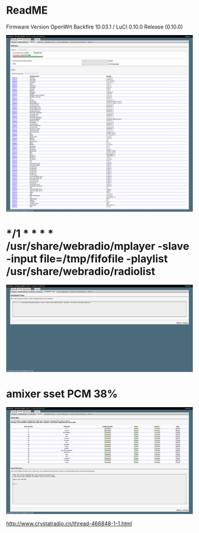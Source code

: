 # ReadME

Firmware Version	OpenWrt Backfire 10.03.1 / LuCI 0.10.0 Release (0.10.0)

![SW](./image/WebRadio_Software.png)

# */1 * * * * /usr/share/webradio/mplayer -slave -input file=/tmp/fifofile -playlist /usr/share/webradio/radiolist
![SW](./image/WebRadio_Scheduled_Tasks.png)

# amixer sset PCM 38%
![SW](./image/WebRadio_Startup.png)

http://www.crystalradio.cn/thread-466848-1-1.html
